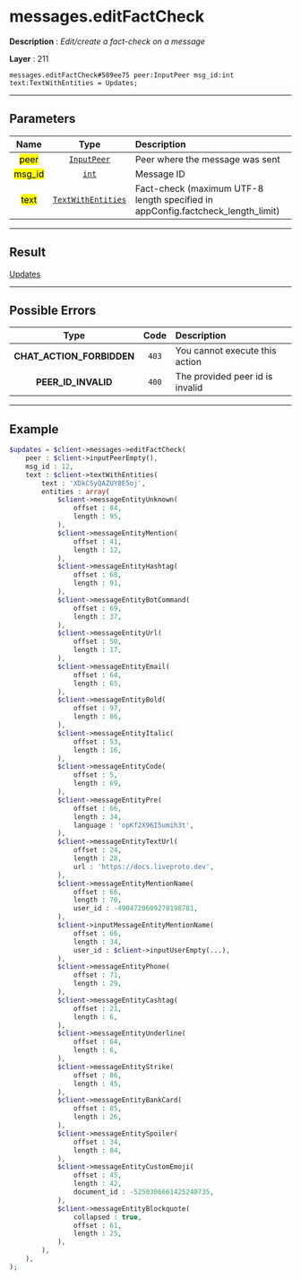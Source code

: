# messages.editFactCheck

**Description** : *Edit/create a fact\-check on a message*

**Layer** : 211

```tl
messages.editFactCheck#589ee75 peer:InputPeer msg_id:int text:TextWithEntities = Updates;
```

---

## Parameters

| Name | Type | Description |
| :---: | :---: | :--- |
| <mark>peer</mark> | [`InputPeer`](type/InputPeer) | Peer where the message was sent |
| <mark>msg_id</mark> | [`int`](type/int) | Message ID |
| <mark>text</mark> | [`TextWithEntities`](type/TextWithEntities) | Fact-check (maximum UTF-8 length specified in appConfig.factcheck_length_limit) |

---

## Result

[Updates](type/Updates)

---

## Possible Errors

| Type | Code | Description |
| :---: | :---: | :--- |
| **CHAT_ACTION_FORBIDDEN** | `403` | You cannot execute this action |
| **PEER_ID_INVALID** | `400` | The provided peer id is invalid |

---

## Example

```php
$updates = $client->messages->editFactCheck(
	peer : $client->inputPeerEmpty(),
	msg_id : 12,
	text : $client->textWithEntities(
		text : 'XDkCSyQAZUY8E5oj',
		entities : array(
			$client->messageEntityUnknown(
				offset : 84,
				length : 95,
			),
			$client->messageEntityMention(
				offset : 41,
				length : 12,
			),
			$client->messageEntityHashtag(
				offset : 68,
				length : 91,
			),
			$client->messageEntityBotCommand(
				offset : 69,
				length : 37,
			),
			$client->messageEntityUrl(
				offset : 50,
				length : 17,
			),
			$client->messageEntityEmail(
				offset : 64,
				length : 65,
			),
			$client->messageEntityBold(
				offset : 97,
				length : 86,
			),
			$client->messageEntityItalic(
				offset : 53,
				length : 16,
			),
			$client->messageEntityCode(
				offset : 5,
				length : 69,
			),
			$client->messageEntityPre(
				offset : 66,
				length : 34,
				language : 'opKf2X96I5umih3t',
			),
			$client->messageEntityTextUrl(
				offset : 24,
				length : 28,
				url : 'https://docs.liveproto.dev',
			),
			$client->messageEntityMentionName(
				offset : 66,
				length : 70,
				user_id : -4904720609278198781,
			),
			$client->inputMessageEntityMentionName(
				offset : 66,
				length : 34,
				user_id : $client->inputUserEmpty(...),
			),
			$client->messageEntityPhone(
				offset : 71,
				length : 29,
			),
			$client->messageEntityCashtag(
				offset : 21,
				length : 6,
			),
			$client->messageEntityUnderline(
				offset : 64,
				length : 6,
			),
			$client->messageEntityStrike(
				offset : 86,
				length : 45,
			),
			$client->messageEntityBankCard(
				offset : 85,
				length : 26,
			),
			$client->messageEntitySpoiler(
				offset : 34,
				length : 84,
			),
			$client->messageEntityCustomEmoji(
				offset : 45,
				length : 42,
				document_id : -5250306661425240735,
			),
			$client->messageEntityBlockquote(
				collapsed : true,
				offset : 61,
				length : 25,
			),
		),
	),
);
```